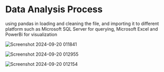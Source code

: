 # Data Analysis Process
using pandas in loading and cleaning the file, and importing it to different platform such as Microsoft SQL Server for querying, Microsoft Excel and PowerBi for visualization

![Screenshot 2024-09-20 011841](https://github.com/user-attachments/assets/5464d822-bf5f-4d3f-849d-b70b76f416cf)


![Screenshot 2024-09-20 012955](https://github.com/user-attachments/assets/6fed1c4d-dfb6-472c-8339-48464cd44d6f)


![Screenshot 2024-09-20 012154](https://github.com/user-attachments/assets/2c4b4fe4-8157-417c-8f3f-7e23d3519649)

